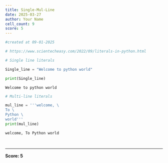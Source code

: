 ```yaml
---
title: Single-Mul-Line
date: 2025-03-27
author: Your Name
cell_count: 9
score: 5
---
```


```python
#created at 09-01-2025
```


```python
# https://www.scientecheasy.com/2022/09/literals-in-python.html
```


```python
# Single line literals
```


```python
Single_line = "Welcome to python world"
```


```python
print(Single_line)
```

    Welcome to python world



```python
# Multi-line literals
```


```python
mul_line = '''welcome, \
To \
Python \
world'''
print(mul_line)
```

    welcome, To Python world



```python

```


```python

```


---
**Score: 5**
